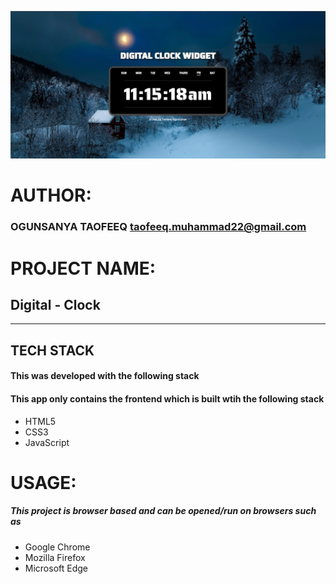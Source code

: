 
![Project Image Link](https://github.com/tsucess/digital-clock/blob/main/images/interface.png)


# AUTHOR:
### OGUNSANYA TAOFEEQ <taofeeq.muhammad22@gmail.com> 

# PROJECT NAME:
## **Digital - Clock** 

---

## TECH STACK
#### This was developed with the following stack

#### This app only contains the frontend which is built wtih the following stack
* HTML5
* CSS3
* JavaScript

# USAGE:
##### This project is browser based and can be opened/run on browsers such as 
* Google Chrome
* Mozilla Firefox
* Microsoft Edge